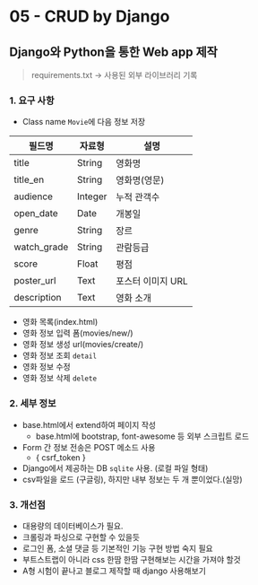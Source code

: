 # 05 - CRUD by Django

## Django와 Python을 통한 Web app 제작

>requirements.txt -> 사용된 외부 라이브러리 기록



### 1. 요구 사항

* Class name `Movie`에 다음 정보 저장

| 필드명      | 자료형  | 설명              |
| ----------- | ------- | ----------------- |
| title       | String  | 영화명            |
| title_en    | String  | 영화명(영문)      |
| audience    | Integer | 누적 관객수       |
| open_date   | Date    | 개봉일            |
| genre       | String  | 장르              |
| watch_grade | String  | 관람등급          |
| score       | Float   | 평점              |
| poster_url  | Text    | 포스터 이미지 URL |
| description | Text    | 영화 소개         |

* 영화 목록(index.html)
* 영화 정보 입력 폼(movies/new/)
* 영화 정보 생성 url(movies/create/)
* 영화 정보 조회 `detail`
* 영화 정보 수정 
* 영화 정보 삭제 `delete`

 ### 2. 세부 정보

* base.html에서 extend하여 페이지 작성
  * base.html에 bootstrap, font-awesome 등 외부 스크립트 로드
* Form 간 정보 전송은 POST 메소드 사용
  * { csrf_token }
* Django에서 제공하는 DB `sqlite` 사용. (로컬 파일 형태)
* csv파일을 로드 (구글링), 하지만 내부 정보는 두 개 뿐이었다.(실망)

### 3. 개선점

* 대용량의 데이터베이스가 필요.
* 크롤링과 파싱으로 구현할 수 있을듯
* 로그인 폼, 소셜 댓글 등 기본적인 기능 구현 방법 숙지 필요
* 부트스트랩이 아니라 css 한땀 한땀 구현해보는 시간을 가져야 할것
* A형 시험이 끝나고 블로그 제작할 때 django 사용해보기